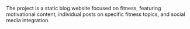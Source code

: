 The project is a static blog website focused on fitness, featuring motivational content, individual posts on specific fitness topics, and social media integration.
